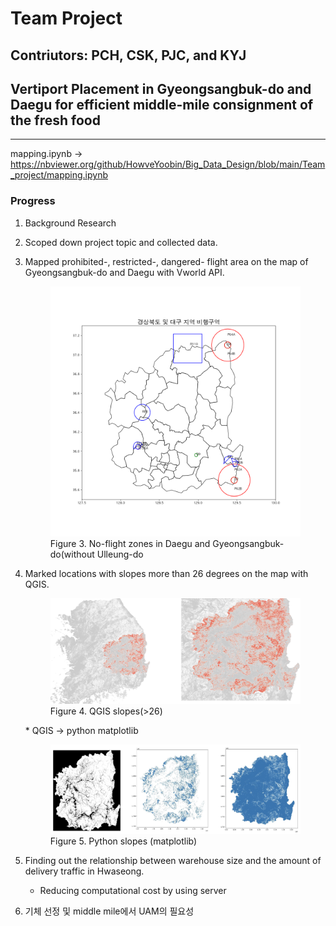 # Team Project
## Contriutors: PCH, CSK, PJC, and KYJ
## Vertiport Placement in Gyeongsangbuk-do and Daegu for efficient middle-mile consignment of the fresh food
---
mapping.ipynb -> https://nbviewer.org/github/HowveYoobin/Big_Data_Design/blob/main/Team_project/mapping.ipynb

### Progress
1. Background Research
2. Scoped down project topic and collected data.
3. Mapped prohibited-, restricted-, dangered- flight area on the map of Gyeongsangbuk-do and Daegu with Vworld API.
    <figure>
    <img src="no_ulleung_label.png" alt="no_ulleung"/>
    <figcaption>Figure 3. No-flight zones in Daegu and Gyeongsangbuk-do(without Ulleung-do</figcaption>
    </figure>
    
4. Marked locations with slopes more than 26 degrees on the map with QGIS.
    <figure>
    <img src="slope.png" alt="slope by QGIS"/>
    <figcaption>Figure 4. QGIS slopes(>26)</figcaption>
    </figure>  
    * QGIS -> python matplotlib
    <figure>
    <img src="slope_python.png" alt="slope by python"/>
    <figcaption>Figure 5. Python slopes (matplotlib)</figcaption>
    </figure> 
5. Finding out the relationship between warehouse size and the amount of delivery traffic in Hwaseong.
   * Reducing computational cost by using server
  
6. 기체 선정 및 middle mile에서 UAM의 필요성
